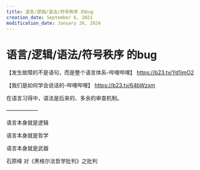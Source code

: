 ```yaml
---
title: 语言/逻辑/语法/符号秩序 的bug
creation_date: September 6, 2021
modification_date: January 26, 2024
---
```



# 语言/逻辑/语法/符号秩序 的bug

【发生故障的不是语句，而是整个语言体系-哔哩哔哩】 https://b23.tv/Yd1imO2

【我们是如何学会说话的-哔哩哔哩】 https://b23.tv/64bWzxm

在语言习得中，语法是后来的、多余的审查机制。

——————

语言本身就是逻辑

语言本身就是哲学

语言本身就是武器

石原峰 对《黑格尔法哲学批判》之批判

